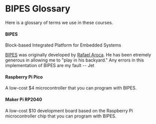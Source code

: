 # BIPES Glossary

Here is a glossary of terms we use in these courses.

#### BIPES

Block-based Integrated Platform for Embedded Systems

[BIPES](https://bipes.net.br/wp/) was originally developed by [Rafael Aroca](https://www.linkedin.com/in/rafael-aroca-85b57b5/).  He has been etremely generous in allowing me to "play in his backyard."  Any errors in this implementation of BIPES are my fault -- Jet

#### Raspberry Pi Pico

A low-cost $4 microcontroller that you can program with BIPES.

#### Maker Pi RP2040

A low-cost $10 development board based on the Raspberry Pi microcontroller chip that you can program with BIPES.

